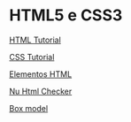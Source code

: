 <!DOCTYPE html>
<html lang="pt-BR">
<head>
    <meta charset="UTF-8">
    <meta http-equiv="X-UA-Compatible" content="IE=edge">
    <meta name="viewport" content="width=device-width, initial-scale=1.0">
</head>
<body>
    <h1 id="heading-one" class="darkred">
        HTML5 e CSS3        
    </h1> 
    <p>
    <a href="https://www.w3schools.com/html/default.asp" target="_blank">HTML Tutorial</a>                  
    </p>
    <p>
    <a href="https://www.w3schools.com/css/default.asp" target="_blank">CSS Tutorial</a>                  
    </p>   
    <p>
    <a href="https://developer.mozilla.org/pt-BR/docs/Web/HTML/Element" target="_blank">Elementos HTML</a>                  
    </p>
    <p>
    <a href="https://validator.w3.org/nu/" target="_blank">Nu Html Checker</a>                  
    </p>
    <p>
    <a href="https://developer.mozilla.org/pt-BR/docs/Web/CSS/CSS_Box_Model/Introduction_to_the_CSS_box_model" target="_blank">Box model</a>                  
    </p>
</body>
</html>